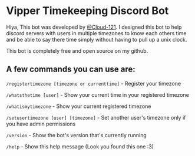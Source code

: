 # Vipper Timekeeping Discord Bot

Hiya, This bot was developed by [@Cloud-121](https://github.com/Cloud-121). I designed this bot to help discord servers with users in multiple timezones to know each others time and be able to say there time simply without having to pull up a unix clock. 

This bot is completely free and open source on my github.

## A few commands you can use are:

`/registertimezone [timezone or currenttime]` - Register your timezone

`/whatsthetime [user]` - Show your current time in your registered timezone

`/whatismytimezone` - Show your current registered timezone

`/setusertimezone [user] [timezone]` - Set another user's timezone only if you have admin permissions

`/version` - Show the bot's version that's currently running

`/help` - Show this help message (Look you found this one :3)
